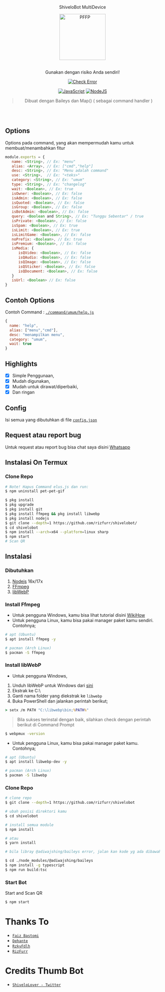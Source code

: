 <p align="center">ShiveloBot MultiDevice</p>
<div align="center">
<img src="https://pbs.twimg.com/media/FVSaBhWVIAIJTj6?format=jpg&name=large" width="150" height="150" border="0" alt="PFFP">

<br> Gunakan dengan risiko Anda sendiri!

[![Check Error](https://github.com/Rizky878/rzky-multidevice/actions/workflows/node.js.yml/badge.svg)](https://github.com/rizfurr/shivelobot/actions/workflows/node.js.yml)

[![JavaScript](https://img.shields.io/badge/JavaScript-d6cc0f?style=for-the-badge&logo=javascript&logoColor=white)](https://javascript.com) [![NodeJS](https://img.shields.io/badge/Node.js-43853D?style=for-the-badge&logo=node.js&logoColor=white)](https://nodejs.org/)

> Dibuat dengan Baileys dan Map() ( sebagai command handler ) <br />

</div><br />
<br />

## Options

Options pada command, yang akan mempermudah kamu untuk membuat/menambahkan fitur<br />

```js
module.exports = {
   name: <String>, // Ex: "menu"
   alias: <Array>, // Ex: ["cmd","help"]
   desc: <String>, // Ex: "Menu adalah command"
   use: <String>,  // Ex: "<teks>"
   category: <String>, // Ex: "umum"
   type: <String>, // Ex: "changelog"
   wait: <Boolean>, // Ex: true
   isOwner: <Boolean>, // Ex: false
   isAdmin: <Boolean>, // Ex: false
   isQuoted: <Boolean>, // Ex: false
   isGroup: <Boolean>, // Ex: false
   isBotAdmin: <Boolean>, // Ex: false
   query: <Boolean and String>, // Ex: "Tunggu Sebentar" / true
   isPrivate: <Boolean>, // Ex: false
   isSpam: <Boolean>, // Ex: true
   isLimit: <Boolean>, // Ex: true
   isLimitGame: <Boolean>, // Ex: false
   noPrefix: <Boolean>, // Ex: true
   isPremium: <Boolean>, // Ex: false
   isMedia: {
      isQVideo: <Boolean>, // Ex: false
      isQAudio: <Boolean>, // Ex: false
      isQImage: <Boolean>, // Ex: false
      isQSticker: <Boolean>, // Ex: false
      isQDocument: <Boolean>, // Ex: false
   }
   isUrl: <Boolean> // Ex: false
}
```

## Contoh Options

Contoh Command : [`./command/umum/help.js`](https://github.com/rizfurr/shivelobot/blob/main/command/umum/help.js)<br />

```js
{
  name: "help",
  alias: ["menu","cmd"],
  desc: "menampilkan menu",
  category: "umum",
  wait: true
}
```

## Highlights

-   [x] Simple Penggunaan,
-   [x] Mudah digunakan,
-   [x] Mudah untuk dirawat/diperbaiki,
-   [x] Dan ringan

## Config

Isi semua yang dibutuhkan di file [`config.json`](https://github.com/rizfurr/shivelobot/blob/main/config.json)<br />

## Request atau report bug

Untuk request atau report bug bisa chat saya disini [Whatsapp](https://wa.me/6282196930963)

## Instalasi On Termux

### Clone Repo

```bash
# Note! Hapus Command elus.js dan run:
$ npm uninstall pet-pet-gif

$ pkg install
$ pkg upgrade
$ pkg install git
$ pkg install ffmpeg && pkg install libwebp
$ pkg install nodejs
$ git clone --depth=1 https://github.com/rizfurr/shivelobot/
$ cd shivelobot
$ npm install --arch=x64 --platform=linux sharp
$ npm start
# Scan QR
```

## Instalasi

### Dibutuhkan

1.  [Nodejs](https://nodejs.org/en/download) 16x/17x
2.  [FFmpeg](https://ffmpeg.org)
3.  [libWebP](https://developers.google.com/speed/webp/download)

### Install Ffmpeg

-   Untuk pengguna Windows, kamu bisa lihat tutorial disini [WikiHow](https://www.wikihow.com/Install-Ffmpeg-on-Windows)<br />
-   Untuk pengguna Linux, kamu bisa pakai manager paket kamu sendiri. Contohnya;

```bash
# apt (Ubuntu)
$ apt install ffmpeg -y

# pacman (Arch Linux)
$ pacman -S ffmpeg
```

### Install libWebP

-   Untuk pengguna Windows,

1.  Unduh libWebP untuk Windows dari [sini](https://developers.google.com/speed/webp/download)
2.  Ekstrak ke C:\
3.  Ganti nama folder yang diekstrak ke `libwebp`
4.  Buka PowerShell dan jalankan perintah berikut;

```cmd
> setx /m PATH "C:\libwebp\bin;%PATH%"
```

> Bila sukses terinstal dengan baik, silahkan check dengan perintah berikut di Command Prompt

```cmd
$ webpmux -version
```

-   Untuk pengguna Linux, kamu bisa pakai manager paket kamu. Contohnya;

```bash
# apt (Ubuntu)
$ apt install libwebp-dev -y

# pacman (Arch Linux)
$ pacman -S libwebp
```

### Clone Repo

```bash
# clone repo
$ git clone --depth=1 https://github.com/rizfurr/shivelobot

# ubah posisi direktori kamu
$ cd shivelobot

# install semua module
$ npm install

# atau
$ yarn install

# bila libray @adiwajshing/baileys error, jalan kan kode yg ada dibawah ini

$ cd ./node_modules/@adiwajshing/baileys
$ npm install -g typescript
$ npm run build:tsc
```

### Start Bot

Start and Scan QR<br />

```bash
$ npm start
```

# Thanks To

-   [`Faiz Bastomi`](https://github.com/FaizBastomi)
-   [`Dehante`](https://github.com/Dehanjing)
-   [`RzkyFdlh`](https://github.com/Rizky878)
-   [`RizFurr`](https://github.com/rizfurr)

# Credits Thumb Bot
- [`ShiveloLover - Twitter`](https://twitter.com/ShiveloLover/)
